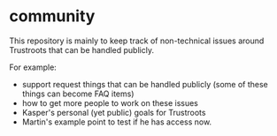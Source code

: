 # community

This repository is mainly to keep track of non-technical issues around Trustroots that can be handled publicly.

For example:

- support request things that can be handled publicly (some of these things can become FAQ items)
- how to get more people to work on these issues
- Kasper's personal (yet public) goals for Trustroots
- Martin's example point to test if he has access now.
